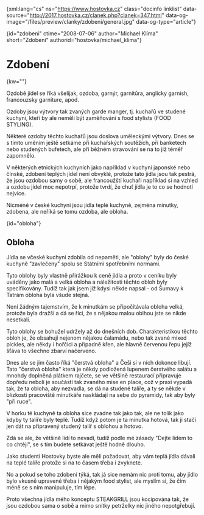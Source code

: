
{xml:lang="cs" ns="https://www.hostovka.cz" class="docinfo linklist" data-source="http://2017.hostovka.cz/clanek.php?clanek=347.html" data-og-image="/files/preview/clanky/zdobeni/general.jpg" data-og-type="article"}

{id="zdobeni" ctime="2008-07-06" author="Michael Klíma" short="Zdobení" authorid="hostovka/michael_klima"}

# Zdobení

<!-- generated attribute kw by user_udpatekw.sh on 2019-03-11, do not edit -->

{kw=""}

Ozdobě jídel se říká všelijak, ozdoba, garnýr, garnitůra, anglicky garnish, francouzsky garniture, apod.

Ozdoby jsou výtvory tak zvaných garde manger, tj. kuchařů ve studené kuchyni, kteří by ale neměli být zaměňováni s food stylists (FOOD STYLING).

Některé ozdoby těchto kuchařů jsou doslova uměleckými výtvory. Dnes se s tímto uměním ještě setkáme při kuchařských soutěžích, při banketech nebo studených bufetech, ale při běžném stravování se na to již téměř zapomnělo.

V některých etnických kuchyních jako například v kuchyni japonské nebo čínské, zdobení teplých jídel není obvyklé, protože tato jídla jsou tak pestrá, že jsou ozdobou samy o sobě, ale francoužští kuchaři například si na vzhled a ozdobu jídel moc nepotrpí, protože tvrdí, že chuť jídla je to co se hodnotí nejvíce.

Nicméně v české kuchyni jsou jídla teplé kuchyně, zejména minutky, zdobena, ale neříká se tomu ozdoba, ale obloha.

{id="obloha"}

## Obloha

Jídla se včeské kuchyni zdobila od nepaměti, ale "oblohy" byly do české kuchyně "zavlečeny" spolu se Státními spotřebními normami.

Tyto oblohy byly vlastně přirážkou k ceně jídla a proto v ceníku byly uváděny jako malá a velká obloha a náležitosti těchto obloh byly specifikovány. Tudíž tak jak jsem již kdysi někde napsal - od Šumavy k Tatrám obloha byla všude stejná.

Není žádným tajemstvím, že k minutkám se připočítávala obloha velká, protože byla dražší a dá se říci, že s nějakou malou oblhou jste se nikde nesetkali.

Tyto oblohy se bohužel udržely až do dnešních dob. Charakteristikou těchto obloh je, že obsahují nejenom nějakou čalamádu, nebo tak zvané mixed pickles, ale někdy i hořčici a případně křen, ale hlavně červenou řepu jejíž šťáva to všechno zbarví načerveno.

Dnes ale se jim často říká "čerstvá obloha" a Češi si v ních dokonce libují. Tato "čerstvá obloha" která je někdy podložená lupenem čerstvého salátu a mnohdy doplněná plátkem rajčete, se ve většině restaurací připravuje dopředu neboli je součástí tak zvaného mise en place, což v praxi vypadá tak, že ta obloha, aby nezvadla, se dá na studené talíře, a ty se někde v blízkosti pracoviště minutkáře naskládají na sebe do pyramidy, tak aby byly "při ruce".

V horku té kuchyně ta obloha sice zvadne tak jako tak, ale ne tolik jako kdyby ty talíře byly teplé. Tudíž když potom je ta minutka hotová, tak ji stačí jen dát na připravený studený talíř s oblohou a hotovo.

Zdá se ale, že většině lidí to nevadí, tudíž podle mé zásady "Dejte lidem to co chtějí", se s tím budete setkávat ještě hodně dlouho.

Jako studenti Hostovky byste ale měli požadovat, aby vám teplá jídla dávali na teplé talíře protože si na to časem třeba i zvyknete.

No a pokud se toho zdobení týká, tak já sice nemám nic proti tomu, aby jídlo bylo vkusně upravené třeba i nějakým food stylist, ale myslím si, že čím méně se s ním manipuluje, tím lépe.

Proto všechna jídla mého konceptu STEAKGRILL jsou kocipována tak, že jsou ozdobou sama o sobě a mimo snítky petrželky nic jiného nepotgřebují.

